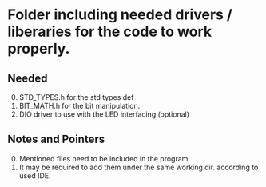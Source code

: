 # Folder including needed drivers / liberaries for the code to work properly. 

## Needed
0. STD_TYPES.h for the std types def 
1. BIT_MATH.h for the bit manipulation.
2. DIO driver to use with the LED interfacing (optional)

## Notes and Pointers 
0. Mentioned files need to be included in the program. 
1. It may be required to add them under the same working dir. according to used IDE. 

